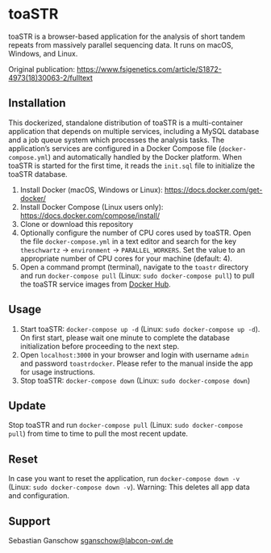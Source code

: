 # toaSTR
toaSTR is a browser-based application for the analysis of short tandem repeats from massively parallel sequencing data. It runs on macOS, Windows, and Linux.

Original publication: https://www.fsigenetics.com/article/S1872-4973(18)30063-2/fulltext

## Installation
This dockerized, standalone distribution of toaSTR is a multi-container application that depends on multiple services, including a MySQL database and a job queue system which processes the analysis tasks. The application’s services are configured in a Docker Compose file (`docker-compose.yml`) and automatically handled by the Docker platform. When toaSTR is started for the first time, it reads the `init.sql` file to initialize the toaSTR database.

1. Install Docker (macOS, Windows or Linux): https://docs.docker.com/get-docker/
2. Install Docker Compose (Linux users only): https://docs.docker.com/compose/install/
3. Clone or download this repository
4. Optionally configure the number of CPU cores used by toaSTR. Open the file `docker-compose.yml` in a text editor and search for the key `theschwartz` -> `environment` -> `PARALLEL_WORKERS`. Set the value to an appropriate number of CPU cores for your machine (default: 4).
5. Open a command prompt (terminal), navigate to the `toastr` directory and run `docker-compose pull` (Linux: `sudo docker-compose pull`) to pull the toaSTR service images from [Docker Hub](https://hub.docker.com/r/labconowl/toastr).

## Usage
1. Start toaSTR: `docker-compose up -d` (Linux: `sudo docker-compose up -d`). On first start, please wait one minute to complete the database initialization before proceeding to the next step.
2. Open `localhost:3000` in your browser and login with username `admin` and password `toastrdocker`. Please refer to the manual inside the app for usage instructions.
3. Stop toaSTR: `docker-compose down` (Linux: `sudo docker-compose down`)

## Update
Stop toaSTR and run `docker-compose pull` (Linux: `sudo docker-compose pull`) from time to time to pull the most recent update.

## Reset
In case you want to reset the application, run `docker-compose down -v` (Linux: `sudo docker-compose down -v`). Warning: This deletes all app data and configuration.

## Support
Sebastian Ganschow <sganschow@labcon-owl.de>
